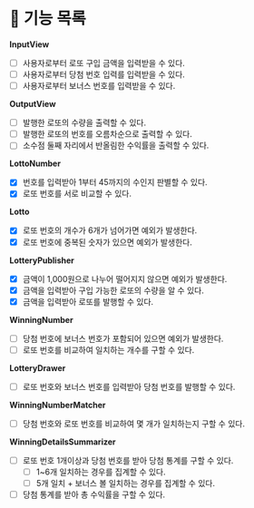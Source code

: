 # 🚀 기능 목록

**InputView**
- [ ] 사용자로부터 로또 구입 금액을 입력받을 수 있다.
- [ ] 사용자로부터 당첨 번호 입력를 입력받을 수 있다.
- [ ] 사용자로부터 보너스 번호를 입력받을 수 있다.

**OutputView**
- [ ] 발행한 로또의 수량을 출력할 수 있다.
- [ ] 발행한 로또의 번호를 오름차순으로 출력할 수 있다.
- [ ] 소수점 둘째 자리에서 반올림한 수익률을 출력할 수 있다.

**LottoNumber**
- [X] 번호를 입력받아 1부터 45까지의 수인지 판별할 수 있다.
- [X] 로또 번호를 서로 비교할 수 있다.

**Lotto**
- [X] 로또 번호의 개수가 6개가 넘어가면 예외가 발생한다.
- [X] 로또 번호에 중복된 숫자가 있으면 예외가 발생한다.

**LotteryPublisher**
- [X] 금액이 1,000원으로 나누어 떨어지지 않으면 예외가 발생한다.
- [X] 금액을 입력받아 구입 가능한 로또의 수량을 알 수 있다.
- [X] 금액을 입력받아 로또를 발행할 수 있다.

**WinningNumber**
- [ ] 당첨 번호에 보너스 번호가 포함되어 있으면 예외가 발생한다.
- [ ] 로또 번호를 비교하여 일치하는 개수를 구할 수 있다.

**LotteryDrawer**
- [ ] 로또 번호와 보너스 번호를 입력받아 당첨 번호를 발행할 수 있다.

**WinningNumberMatcher**
- [ ] 당첨 번호와 로또 번호를 비교하여 몇 개가 일치하는지 구할 수 있다.

**WinningDetailsSummarizer**
- [ ] 로또 번호 1개이상과 당첨 번호를 받아 당첨 통계를 구할 수 있다.
  - [ ] 1~6개 일치하는 경우를 집계할 수 있다.
  - [ ] 5개 일치 + 보너스 볼 일치하는 경우를 집계할 수 있다.
- [ ] 당첨 통계를 받아 총 수익률을 구할 수 있다.